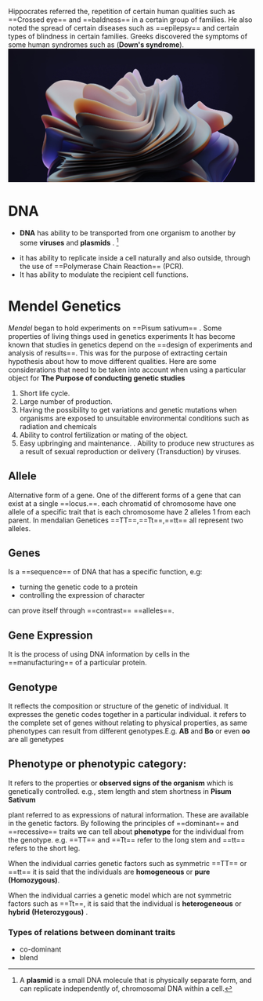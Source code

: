 
Hippocrates  referred the, repetition of certain human qualities such as ==Crossed eye== and ==baldness== in a certain group of families. He also noted the spread of certain diseases such as ==epilepsy== and certain types of blindness in certain families. Greeks discovered the symptoms of some human syndromes such as (**Down's syndrome**).![Pasted image 20230917042848](Resources/Pasted%20image%2020230917042848.png)
# DNA 
- **DNA** has ability to be transported from one organism to another by some **viruses** and **plasmids** . [^1]

[^1]:  A **plasmid** is a small DNA molecule that is physically separate form, and can replicate independently of, chromosomal DNA within a cell.

- it has ability to replicate inside a cell naturally and also outside, through the use of ==Polymerase Chain Reaction== (PCR).
- It has ability to modulate the recipient cell functions.

# Mendel  Genetics  
 *Mendel* began to hold experiments on ==Pisum sativum== .
Some properties of living things used in genetics experiments It has become known that studies in genetics depend on the ==design of experiments and analysis of results==. This was for the purpose of extracting certain hypothesis about how to move different qualities. Here are some considerations that need to be taken into account when using a particular object for
**The Purpose of conducting genetic studies**

1. Short life cycle.
2. Large number of production.
3. Having the possibility to get variations and genetic mutations when organisms are exposed to unsuitable environmental conditions such as radiation and chemicals
4. Ability to control fertilization or mating of the object.
5. Easy upbringing and maintenance.
. Ability to produce new structures as a result of sexual reproduction or delivery (Transduction) by viruses.

## Allele
Alternative form of a gene. One of the different forms of a gene that can exist at a single ==locus.==. each chromatid of chromosome have one allele of a specific trait that is each chromosome have 2 alleles 1 from each parent. In mendalian Genetices ==TT==,==Tt==,==tt==  all represent two alleles.
## Genes
Is a ==sequence== of DNA that has a specific function, e.g:
- turning the genetic code to a protein 
- controlling the expression of character

can prove itself through ==contrast== ==alleles==.

## Gene Expression
It is the process of using DNA information by cells in the ==manufacturing== of a particular protein.

## Genotype
It reflects the composition or structure of the genetic of individual. It expresses the genetic codes together in a particular individual. it refers to the complete set of genes without relating to physical properties, as same phenotypes can result from different genotypes.E.g. **AB** and **Bo** or even **oo** are all genetypes 

## Phenotype or phenotypic category:
It refers to the properties or **observed signs of the organism** which is genetically controlled. 
e.g., stem length and stem shortness in **Pisum Sativum** 

plant referred to as expressions of natural information. These are available in the genetic factors. By following the principles of ==dominant== and ==recessive== traits we can tell about **phenotype** for the individual from the genotype. 
e.g. ==TT== and ==Tt== refer to the long stem and ==tt== refers to the short leg. 

When the individual carries genetic factors such as symmetric ==TT== or ==tt== it is said that the individuals are **homogeneous** or **pure (Homozygous)**. 

When the individual carries a genetic model which are not symmetric factors such as ==Tt==, it is said that the individual is **heterogeneous** or **hybrid** **(Heterozygous)** . 

### Types of relations between dominant traits 
- co-dominant 
- blend 